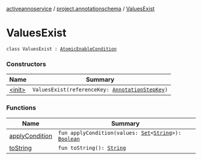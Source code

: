 [activeannoservice](../../index.md) / [project.annotationschema](../index.md) / [ValuesExist](./index.md)

# ValuesExist

`class ValuesExist : `[`AtomicEnableCondition`](../-atomic-enable-condition/index.md)

### Constructors

| Name | Summary |
|---|---|
| [&lt;init&gt;](-init-.md) | `ValuesExist(referenceKey: `[`AnnotationStepKey`](../-annotation-step-key/index.md)`)` |

### Functions

| Name | Summary |
|---|---|
| [applyCondition](apply-condition.md) | `fun applyCondition(values: `[`Set`](https://kotlinlang.org/api/latest/jvm/stdlib/kotlin.collections/-set/index.html)`<`[`String`](https://kotlinlang.org/api/latest/jvm/stdlib/kotlin/-string/index.html)`>): `[`Boolean`](https://kotlinlang.org/api/latest/jvm/stdlib/kotlin/-boolean/index.html) |
| [toString](to-string.md) | `fun toString(): `[`String`](https://kotlinlang.org/api/latest/jvm/stdlib/kotlin/-string/index.html) |
